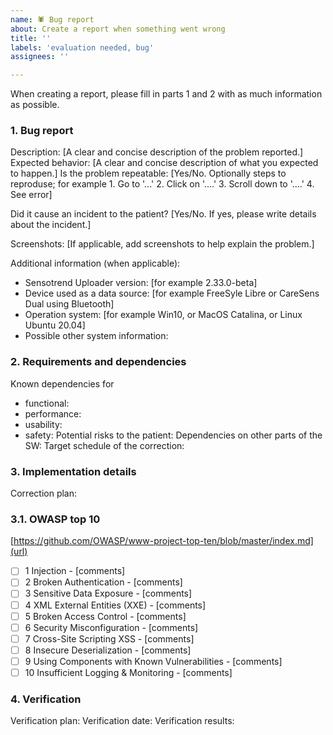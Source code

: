 ```yaml
---
name: 🕷️ Bug report
about: Create a report when something went wrong
title: ''
labels: 'evaluation needed, bug'
assignees: ''

---
```


When creating a report, please fill in parts 1 and 2 with as much information as possible.

### 1. Bug report 

Description: [A clear and concise description of the problem reported.]
Expected behavior: [A clear and concise description of what you expected to happen.]
Is the problem repeatable: [Yes/No. Optionally steps to reproduse; for example 1. Go to '...' 2. Click on '....' 3. Scroll down to '....' 4. See error]

Did it cause an incident to the patient? [Yes/No. If yes, please write details about the incident.]

Screenshots:
[If applicable, add screenshots to help explain the problem.]

Additional information (when applicable):
- Sensotrend Uploader version: [for example 2.33.0-beta]
- Device used as a data source: [for example FreeSyle Libre or CareSens Dual using Bluetooth]
- Operation system: [for example Win10, or MacOS Catalina, or Linux Ubuntu 20.04]
- Possible other system information:


### 2. Requirements and dependencies 
Known dependencies for
- functional: 
- performance: 
- usability: 
- safety: 
Potential risks to the patient: 
Dependencies on other parts of the SW: 
Target schedule of the correction: 

### 3. Implementation details
Correction plan: 

### 3.1. OWASP top 10
[https://github.com/OWASP/www-project-top-ten/blob/master/index.md](url)
- [ ] 1 Injection - [comments]
- [ ] 2 Broken Authentication - [comments]
- [ ] 3 Sensitive Data Exposure - [comments]
- [ ] 4 XML External Entities (XXE) - [comments]
- [ ] 5 Broken Access Control - [comments]
- [ ] 6 Security Misconfiguration - [comments]
- [ ] 7 Cross-Site Scripting XSS - [comments]
- [ ] 8 Insecure Deserialization - [comments]
- [ ] 9 Using Components with Known Vulnerabilities - [comments]
- [ ] 10 Insufficient Logging & Monitoring - [comments]

### 4. Verification
Verification plan:
Verification date:
Verification results:

